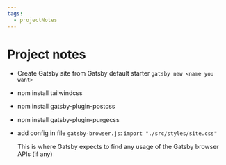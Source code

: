 ```yaml
---
tags:
  - projectNotes
---
```


# Project notes

- Create Gatsby site from Gatsby default starter
  `gatsby new <name you want>`
- npm install tailwindcss
- npm install gatsby-plugin-postcss
- npm install gatsby-plugin-purgecss
- add config in file `gatsby-browser.js`:
  `import "./src/styles/site.css"`

  This is where Gatsby expects to find any usage of the Gatsby browser APIs (if any)
